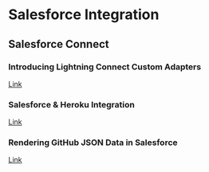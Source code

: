 # Salesforce Integration

## Salesforce Connect

### Introducing Lightning Connect Custom Adapters 
   [Link](https://developer.salesforce.com/blogs/engineering/2015/05/introducing-lightning-connect-custom-adapters.html)
    
### Salesforce & Heroku Integration
   [Link](https://trailhead.salesforce.com/modules/salesforce_heroku_integration)

### Rendering GitHub JSON Data in Salesforce
   [Link](https://developer.salesforce.com/blogs/developer-relations/2015/08/rendering-github-json-data-salesforce.html)
